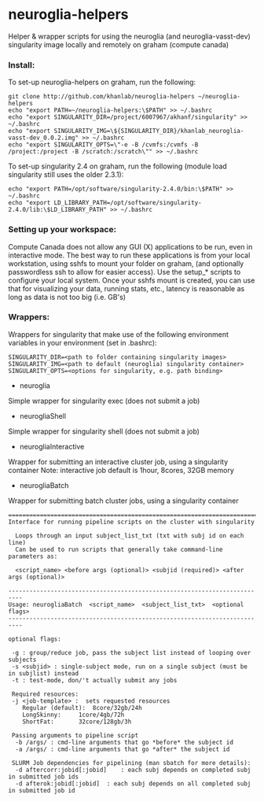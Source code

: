 # neuroglia-helpers

Helper & wrapper scripts for using the neuroglia (and neuroglia-vasst-dev) singularity image locally and remotely on graham (compute canada)


### Install:

To set-up neuroglia-helpers on graham, run the following:
```
git clone http://github.com/khanlab/neuroglia-helpers ~/neuroglia-helpers
echo "export PATH=~/neuroglia-helpers:\$PATH" >> ~/.bashrc
echo "export SINGULARITY_DIR=/project/6007967/akhanf/singularity" >> ~/.bashrc
echo "export SINGULARITY_IMG=\${SINGULARITY_DIR}/khanlab_neuroglia-vasst-dev_0.0.2.img" >> ~/.bashrc
echo "export SINGULARITY_OPTS=\"-e -B /cvmfs:/cvmfs -B /project:/project -B /scratch:/scratch\"" >> ~/.bashrc
```

To set-up singularity 2.4 on graham, run the following (module load singularity still uses the older 2.3.1):
```
echo "export PATH=/opt/software/singularity-2.4.0/bin:\$PATH" >> ~/.bashrc
echo "export LD_LIBRARY_PATH=/opt/software/singularity-2.4.0/lib:\$LD_LIBRARY_PATH" >> ~/.bashrc
```


### Setting up your workspace:

Compute Canada does not allow any GUI (X) applications to be run, even in interactive mode. The best way to run these applications is from your local workstation, using sshfs to mount your folder on graham, (and optionally passwordless ssh to allow for easier access). Use the setup_* scripts to configure your local system. Once your sshfs mount is created, you can use that for visualizing your data, running stats, etc., latency is reasonable as long as data is not too big (i.e. GB's)

### Wrappers:

Wrappers for singularity that make use of the following environment variables in your environment (set in .bashrc):
```
SINGULARITY_DIR=<path to folder containing singularity images>
SINGULARITY_IMG=<path to default (neuroglia) singularity container>
SINGULARITY_OPTS=<options for singularity, e.g. path binding>
```


* neuroglia

Simple wrapper for singularity exec (does not submit a job)

* neurogliaShell

Simple wrapper for singularity shell (does not submit a job)

* neurogliaInteractive

Wrapper for submitting an interactive cluster job, using a singularity container
Note: interactive job default is 1hour, 8cores, 32GB memory

* neurogliaBatch

Wrapper for submitting batch cluster jobs, using a singularity container

```
==========================================================================
Interface for running pipeline scripts on the cluster with singularity

  Loops through an input subject_list_txt (txt with subj id on each line)
  Can be used to run scripts that generally take command-line parameters as:

  <script_name> <before args (optional)> <subjid (required)> <after args (optional)>

--------------------------------------------------------------------------
Usage: neurogliaBatch  <script_name>  <subject_list_txt>  <optional flags> 
--------------------------------------------------------------------------

optional flags:

 -g : group/reduce job, pass the subject list instead of looping over subjects
 -s <subjid> : single-subject mode, run on a single subject (must be in subjlist) instead
 -t : test-mode, don/'t actually submit any jobs

 Required resources:
 -j <job-template> :  sets requested resources
	Regular (default):	8core/32gb/24h
	LongSkinny:		1core/4gb/72h
	ShortFat:		32core/128gb/3h

 Passing arguments to pipeline script
  -b /args/ : cmd-line arguments that go *before* the subject id
  -a /args/ : cmd-line arguments that go *after* the subject id

 SLURM Job dependencies for pipelining (man sbatch for more details):
  -d aftercorr:jobid[:jobid]	: each subj depends on completed subj in submitted job ids
  -d afterok:jobid[:jobid]	: each subj depends on all completed subj in submitted job id
```




